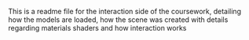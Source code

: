 This is a readme file for the interaction side of the coursework, detailing how the models are loaded, how the scene was created with details regarding materials shaders and how interaction works
